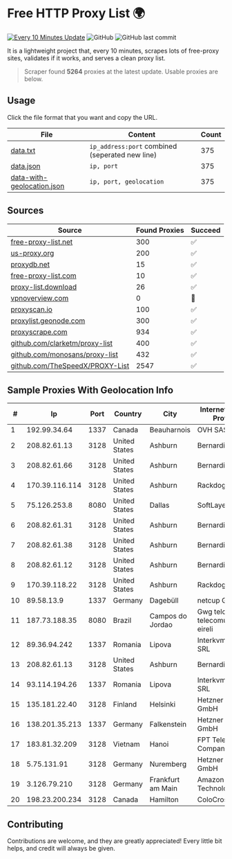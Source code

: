 
# Free HTTP Proxy List 🌍

[![Every 10 Minutes Update](https://github.com/mertguvencli/http-proxy-list/actions/workflows/main.yml/badge.svg?branch=main)](https://github.com/mertguvencli/http-proxy-list/actions/workflows/main.yml)
![GitHub](https://img.shields.io/github/license/mertguvencli/http-proxy-list)
![GitHub last commit](https://img.shields.io/github/last-commit/mertguvencli/http-proxy-list)

It is a lightweight project that, every 10 minutes, scrapes lots of free-proxy sites, validates if it works, and serves a clean proxy list.


> Scraper found **5264** proxies at the latest update. Usable proxies are below.

## Usage

Click the file format that you want and copy the URL.


|File|Content|Count|
|----|-------|-----|
|[data.txt](https://raw.githubusercontent.com/mertguvencli/http-proxy-list/main/proxy-list/data.txt)|`ip_address:port` combined (seperated new line)|375|
|[data.json](https://raw.githubusercontent.com/mertguvencli/http-proxy-list/main/proxy-list/data.json)|`ip, port`|375|
|[data-with-geolocation.json](https://raw.githubusercontent.com/mertguvencli/http-proxy-list/main/proxy-list/data-with-geolocation.json)|`ip, port, geolocation`|375|

## Sources

|Source|Found Proxies|Succeed|
|------|-------------|-------|
|[free-proxy-list.net](https://free-proxy-list.net)|300|✅|
|[us-proxy.org](https://www.us-proxy.org)|200|✅|
|[proxydb.net](http://proxydb.net)|15|✅|
|[free-proxy-list.com](https://free-proxy-list.com/?page=&port=&type%5B%5D=http&type%5B%5D=https&up_time=0&search=Search)|10|✅|
|[proxy-list.download](https://www.proxy-list.download/HTTP)|26|✅|
|[vpnoverview.com](https://vpnoverview.com/privacy/anonymous-browsing/free-proxy-servers)|0|🚫|
|[proxyscan.io](https://www.proxyscan.io)|100|✅|
|[proxylist.geonode.com](https://proxylist.geonode.com/api/proxy-list?limit=300&page=1&sort_by=lastChecked&sort_type=desc&protocols=http,https)|300|✅|
|[proxyscrape.com](https://api.proxyscrape.com/v2/?request=displayproxies&protocol=http&timeout=10000&country=all&ssl=all&anonymity=all)|934|✅|
|[github.com/clarketm/proxy-list](https://raw.githubusercontent.com/clarketm/proxy-list/master/proxy-list-raw.txt)|400|✅|
|[github.com/monosans/proxy-list](https://raw.githubusercontent.com/monosans/proxy-list/main/proxies/http.txt)|432|✅|
|[github.com/TheSpeedX/PROXY-List](https://raw.githubusercontent.com/TheSpeedX/PROXY-List/master/http.txt)|2547|✅|


## Sample Proxies With Geolocation Info

|#|Ip|Port|Country|City|Internet Service Provider|
|-|--|----|-------|----|-------------------------|
|1|192.99.34.64|1337|Canada|Beauharnois|OVH SAS|
|2|208.82.61.13|3128|United States|Ashburn|Bernardi Sounds|
|3|208.82.61.66|3128|United States|Ashburn|Bernardi Sounds|
|4|170.39.116.114|3128|United States|Ashburn|Rackdog, LLC|
|5|75.126.253.8|8080|United States|Dallas|SoftLayer|
|6|208.82.61.31|3128|United States|Ashburn|Bernardi Sounds|
|7|208.82.61.38|3128|United States|Ashburn|Bernardi Sounds|
|8|208.82.61.12|3128|United States|Ashburn|Bernardi Sounds|
|9|170.39.118.22|3128|United States|Ashburn|Rackdog, LLC|
|10|89.58.13.9|1337|Germany|Dagebüll|netcup GmbH|
|11|187.73.188.35|8080|Brazil|Campos do Jordao|Gwg telco telecomunicaçoes eireli|
|12|89.36.94.242|1337|Romania|Lipova|Interkvm Host SRL|
|13|208.82.61.13|3128|United States|Ashburn|Bernardi Sounds|
|14|93.114.194.26|1337|Romania|Lipova|Interkvm Host SRL|
|15|135.181.22.40|3128|Finland|Helsinki|Hetzner Online GmbH|
|16|138.201.35.213|1337|Germany|Falkenstein|Hetzner Online GmbH|
|17|183.81.32.209|3128|Vietnam|Hanoi|FPT Telecom Company|
|18|5.75.131.91|3128|Germany|Nuremberg|Hetzner Online GmbH|
|19|3.126.79.210|3128|Germany|Frankfurt am Main|Amazon Technologies Inc.|
|20|198.23.200.234|3128|Canada|Hamilton|ColoCrossing|



## Contributing

Contributions are welcome, and they are greatly appreciated! Every
little bit helps, and credit will always be given.

